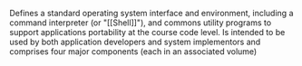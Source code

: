 Defines a standard operating system interface and environment, including a command interpreter (or "[[Shell]]"), and commons utility programs to support applications portability at the course code level. Is intended to be used by both application developers and system implementors and comprises four major components (each in an associated volume)